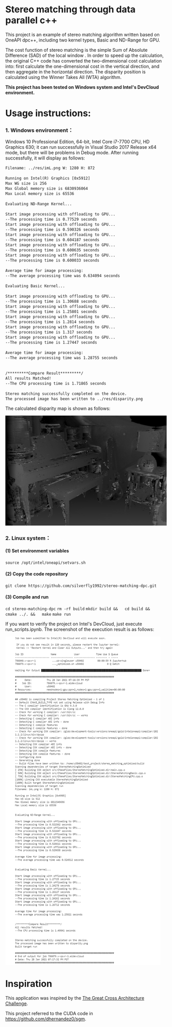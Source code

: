 # Stereo matching through data parallel c++

This project is an example of stereo matching algorithm written based on OneAPI dpc++, including two kernel types, Basic and ND-Range for GPU.

The cost function of stereo matching is the simple Sum of Absolute Difference (SAD) of the local window . In order to speed up the calculation, the original C++ code has converted the two-dimensional cost calculation into: first calculate the one-dimensional cost in the vertical direction, and then aggregate in the horizontal direction. The disparity position is calculated using the Winner Takes All (WTA) algorithm.

**This project has been tested on Windows system and Intel's DevCloud environment.**

# Usage instructions:

### 1. Windows environment：

Windows 10 Professional Edition, 64-bit, Intel Core i7-7700 CPU, HD Graphics 630; it can run successfully in Visual Studio 2017 Release x64 mode, but there will be problems in Debug mode. After running successfully, it will display as follows:

```
Filename: ../res/imL.png W: 1280 H: 872

Running on Intel(R) Graphics [0x5912]
Max WG size is 256
Max Global memory size is 6830936064
Max Local memory size is 65536

Evaluating ND-Range Kernel...

Start image processing with offloading to GPU...
--The processing time is 0.77529 seconds
Start image processing with offloading to GPU...
--The processing time is 0.590326 seconds
Start image processing with offloading to GPU...
--The processing time is 0.604187 seconds
Start image processing with offloading to GPU...
--The processing time is 0.600635 seconds
Start image processing with offloading to GPU...
--The processing time is 0.600033 seconds

Average time for image processing:
--The average processing time was 0.634094 seconds

Evaluating Basic Kernel...

Start image processing with offloading to GPU...
--The processing time is 1.30688 seconds
Start image processing with offloading to GPU...
--The processing time is 1.25801 seconds
Start image processing with offloading to GPU...
--The processing time is 1.2814 seconds
Start image processing with offloading to GPU...
--The processing time is 1.317 seconds
Start image processing with offloading to GPU...
--The processing time is 1.27447 seconds

Average time for image processing:
--The average processing time was 1.28755 seconds


/*********Compare Result*********/
All results Matched!
--The CPU processing time is 1.71865 seconds

Stereo matching successfully completed on the device.
The processed image has been written to ../res/disparity.png
```

The calculated disparity map is shown as follows:

![image](https://github.com/silverfly1992/stereo-matching-dpc/blob/main/images/disparity.png)

### 2. Linux system：

#### (1) Set environment variables

`source /opt/intel/oneapi/setvars.sh`

#### (2) Copy the code repository

`git clone https://github.com/silverfly1992/stereo-matching-dpc.git`

#### (3) Compile and run

`cd stereo-matching-dpc`
`rm -rf build`
`mkdir build &&  
cd build &&  
cmake ../. &&  
make`
`make run`

If you want to verify the project on Intel's DevCloud, just execute run_scripts.ipynb. The screenshot of the execution result is as follows:

![image](https://github.com/silverfly1992/stereo-matching-dpc/blob/main/images/image-20210130094805873.png)

# Inspiration

This application was inspired by the [The Great Cross Architecture Challenge](https://www.codeproject.com/Competitions/1098/The-Great-Cross-Architecture-Challenge).

This project referred to the CUDA code in https://github.com/dhernandez0/sgm.


